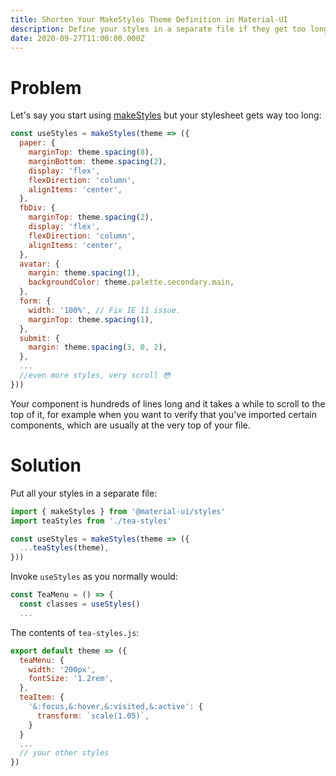 ```yaml
---
title: Shorten Your MakeStyles Theme Definition in Material-UI
description: Define your styles in a separate file if they get too long
date: 2020-09-27T11:00:00.000Z
---
```


# Problem

Let's say you start using [makeStyles](https://material-ui.com/styles/basics/#hook-api) but your stylesheet gets way too long:

```jsx
const useStyles = makeStyles(theme => ({
  paper: {
    marginTop: theme.spacing(8),
    marginBottom: theme.spacing(2),
    display: 'flex',
    flexDirection: 'column',
    alignItems: 'center',
  },
  fbDiv: {
    marginTop: theme.spacing(2),
    display: 'flex',
    flexDirection: 'column',
    alignItems: 'center',
  },
  avatar: {
    margin: theme.spacing(1),
    backgroundColor: theme.palette.secondary.main,
  },
  form: {
    width: '100%', // Fix IE 11 issue.
    marginTop: theme.spacing(1),
  },
  submit: {
    margin: theme.spacing(3, 0, 2),
  },
  ...
  //even more styles, very scroll 😳
}))
```

Your component is hundreds of lines long and it takes a while to scroll to the top of it, for example when you want to verify that you've imported certain components, which are usually at the very top of your file.

# Solution

Put all your styles in a separate file:

```jsx 
import { makeStyles } from '@material-ui/styles'
import teaStyles from './tea-styles'

const useStyles = makeStyles(theme => ({
  ...teaStyles(theme),
}))
```

Invoke `useStyles` as you normally would:

```jsx
const TeaMenu = () => {
  const classes = useStyles()
  ...
```

The contents of `tea-styles.js`:

```jsx
export default theme => ({
  teaMenu: {
    width: '200px',
    fontSize: '1.2rem',
  },
  teaItem: {
    '&:focus,&:hover,&:visited,&:active': {
      transform: `scale(1.05)`,
    }
  }
  ...
  // your other styles
})
```

